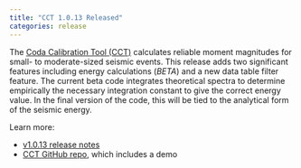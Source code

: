 ```yaml
---
title: "CCT 1.0.13 Released"
categories: release
---
```


The [Coda Calibration Tool (CCT)](https://github.com/LLNL/coda-calibration-tool) calculates reliable moment magnitudes for small- to moderate-sized seismic events. This release adds two significant features including energy calculations (*BETA*) and a new data table filter feature. The current beta code integrates theoretical spectra to determine empirically the necessary integration constant to give the correct energy value. In the final version of the code, this will be tied to the analytical form of the seismic energy.

Learn more:
- [v1.0.13 release notes](https://github.com/LLNL/coda-calibration-tool/releases/tag/1.0.13)
- [CCT GitHub repo](https://github.com/LLNL/coda-calibration-tool), which includes a demo
